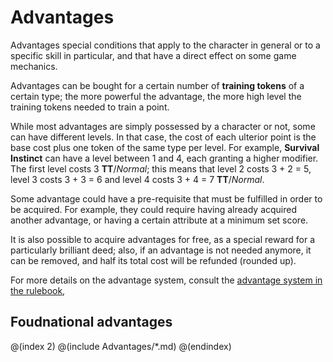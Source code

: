 # Advantages

Advantages special conditions that apply to the character in general 
or to a specific skill in particular, and that have a direct effect 
on some game mechanics.

Advantages can be bought for a certain number of **training tokens**
of a certain type; the more powerful the advantage, the more high
level the training tokens needed to train a point.

While most advantages are simply possessed by a character or not, 
some can have different levels. In that case, the cost of
each ulterior point is the base cost plus one token of the same type
per level. For example, **Survival Instinct** can have a level between 1 and 4, 
each granting a higher modifier. The first level costs 3 **TT**/*Normal*; 
this means that level 2 costs 3 + 2 = 5, level 3 costs 3 + 3 = 6
and level 4 costs 3 + 4 = 7 **TT**/*Normal*.

Some advantage could have a pre-requisite that must be fulfilled in order to be acquired. 
For example, they could require having already acquired another advantage, 
or having a certain attribute at a minimum set score.

It is also possible to acquire advantages for free, as a special reward for
a particularly brilliant deed; also, if an advantage is not needed anymore, 
it can be removed, and half its total cost will be refunded (rounded up).

For more details on the advantage system, consult the 
[advantage system in the rulebook](@($RulebookAddress)#advantages-and-disadvantages), 

## Foudnational advantages

@(index 2)
@(include Advantages/*.md)
@(endindex)

